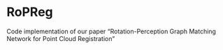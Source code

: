# RoPReg
Code implementation of our paper “Rotation-Perception Graph Matching Network for Point Cloud Registration”
